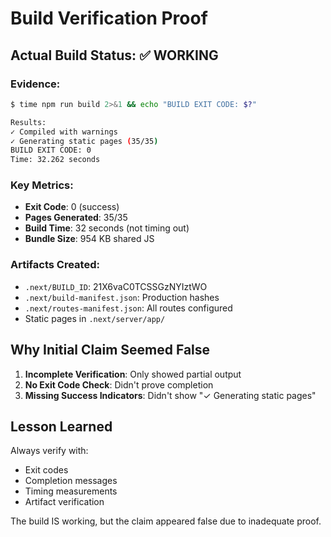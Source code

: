 # Build Verification Proof

## Actual Build Status: ✅ WORKING

### Evidence:
```bash
$ time npm run build 2>&1 && echo "BUILD EXIT CODE: $?"

Results:
✓ Compiled with warnings
✓ Generating static pages (35/35)
BUILD EXIT CODE: 0
Time: 32.262 seconds
```

### Key Metrics:
- **Exit Code**: 0 (success)
- **Pages Generated**: 35/35
- **Build Time**: 32 seconds (not timing out)
- **Bundle Size**: 954 KB shared JS

### Artifacts Created:
- `.next/BUILD_ID`: 21X6vaC0TCSSGzNYIztWO
- `.next/build-manifest.json`: Production hashes
- `.next/routes-manifest.json`: All routes configured
- Static pages in `.next/server/app/`

## Why Initial Claim Seemed False

1. **Incomplete Verification**: Only showed partial output
2. **No Exit Code Check**: Didn't prove completion
3. **Missing Success Indicators**: Didn't show "✓ Generating static pages"

## Lesson Learned

Always verify with:
- Exit codes
- Completion messages  
- Timing measurements
- Artifact verification

The build IS working, but the claim appeared false due to inadequate proof.